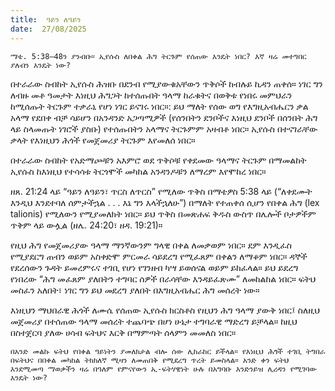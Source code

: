 ```yaml
---
title:  ዓይን ለዓይን
date:  27/08/2025
---
```


`ማቴ. 5:38–48ን ያንብቡ። ኢየሱስ ለበቀል ሕግ ትርጉም የሰጠው እንዴት ነበር? እኛ ዛሬ መተግበር ያለብን እንዴት ነው?`

በተራራው ስብከት ኢየሱስ ሕዝቡ በደንብ የሚያውቁአቸውን ጥቅሶች ከብሉይ ኪዳን ጠቀሰ። ነገር ግን ለብዙ መቶ ዓመታት እነዚህ ሕግጋት ከተሰጡበት ዓላማ ከራቁትና በወቅቱ የነበሩ መምህራን ከሚሰጡት ትርጉም ተቃራኒ የሆነ ነገር ይናገሩ ነበር።: ይህ ማለት የሰው ወግ የእግዚአብሔርን ቃል አላማ የደበቀ ብቻ ሳይሆን በአንዳንድ አጋጣሚዎች (የሰንበትን ደንቦችና እነዚህ ደንቦች በሰንበት ሕግ ላይ ስላመጡት ነገሮች ያስቡ) የተሰጡበትን አላማና ትርጉምም አዛብቶ ነበር። ኢየሱስ በተናገራቸው ቃላት የእነዚህን ሕጎች የመጀመሪያ ትርጉም እየመለሰ ነበር።

በተራራው ስብከት የአድማጮቹን አእምሮ ወደ ጥቅሶቹ የቀደመው ዓላማና ትርጉም በማመልከት ኢየሱስ ከእነዚህ የተሳሳቱ ትርጎሞች መካከል አንዳንዶቹን ለማረም እየሞከረ ነበር።

ዘጸ. 21:24 ላይ “ዓይን ለዓይን፣ ጥርስ ለጥርስ” የሚለው ጥቅስ በማቴዎስ 5:38 ላይ (“ለቀደሙት እንዲህ እንደተባለ ሰምታችኋል . . . እኔ ግን እላችኋለሁ”) በማለት የተጠቀሰ ሲሆን የበቀል ሕግ (lex talionis) የሚለውን የሚያመለክት ነበር። ይህ ጥቅስ በመጽሐፍ ቅዱስ ውስጥ በሌሎች ቦታዎችም ጥቅም ላይ ውሏል (ዘሌ. 24:20፣ ዘዳ. 19:21)።

የዚህ ሕግ የመጀመሪያው ዓላማ ማንኛውንም ግላዊ በቀል ለመቃወም ነበር። ደም እንዲፈስ የሚያደርግ ጠብን ወይም አስቀድሞ ምርመራ ሳይደረግ የሚፈጸም በቀልን ለማቆም ነበር። ዳኞች የደረሰውን ጉዳት ይመረምሩና ተገቢ የሆነ የገንዘብ ካሣ ይወሰናል ወይም ይከፈላል። ይህ ይደረግ የነበረው “ሕግ መፈጸም ያለበትን ተግባር ሰዎች በራሳቸው እንዳይፈጽሙ” ለመከልከል ነበር። ፍትህ መስፈን አለበት፣ ነገር ግን ይህ መደረግ ያለበት በእግዚአብሔር ሕግ መሰረት ነው።

እነዚህን ማህበራዊ ሕጎች ለሙሴ የሰጠው ኢየሱስ ክርስቶስ የዚህን ሕግ ዓላማ ያውቅ ነበር፤ ስለዚህ መጀመሪያ በተሰጠው ዓላማ መሰረት ተጨባጭ በሆነ ሁኔታ ተግባራዊ ማድረግ ይቻላል። ከዚህ በስተጀርባ ያለው ሀሳብ ፍትህና እርቅ በማምጣት ሰላምን መመለስ ነበር።

`በአንድ መልኩ ፍትህ የበቀል ዓይነትን ያመለክታል ብሎ ሰው ሊከራከር ይችላል። የእነዚህ ሕጎች ተገቢ ትግበራ በፍትህና በበቀል መካከል ትክክለኛ ሚዛን ለመጠበቅ የሚደረግ ጥረት ይመስላል። አንድ ቀን ፍትህ እንደሚመጣ ማወቃችን ዛሬ በዓለም የምናየውን ኢ-ፍትሃዊነት ሁሉ በአግባቡ እንድንይዝ ሊረዳን የሚገባው እንዴት ነው?`